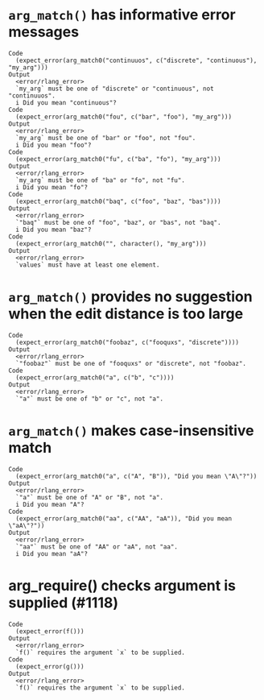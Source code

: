 # `arg_match()` has informative error messages

    Code
      (expect_error(arg_match0("continuuos", c("discrete", "continuous"), "my_arg")))
    Output
      <error/rlang_error>
      `my_arg` must be one of "discrete" or "continuous", not "continuuos".
      i Did you mean "continuous"?
    Code
      (expect_error(arg_match0("fou", c("bar", "foo"), "my_arg")))
    Output
      <error/rlang_error>
      `my_arg` must be one of "bar" or "foo", not "fou".
      i Did you mean "foo"?
    Code
      (expect_error(arg_match0("fu", c("ba", "fo"), "my_arg")))
    Output
      <error/rlang_error>
      `my_arg` must be one of "ba" or "fo", not "fu".
      i Did you mean "fo"?
    Code
      (expect_error(arg_match0("baq", c("foo", "baz", "bas"))))
    Output
      <error/rlang_error>
      `"baq"` must be one of "foo", "baz", or "bas", not "baq".
      i Did you mean "baz"?
    Code
      (expect_error(arg_match0("", character(), "my_arg")))
    Output
      <error/rlang_error>
      `values` must have at least one element.

# `arg_match()` provides no suggestion when the edit distance is too large

    Code
      (expect_error(arg_match0("foobaz", c("fooquxs", "discrete"))))
    Output
      <error/rlang_error>
      `"foobaz"` must be one of "fooquxs" or "discrete", not "foobaz".
    Code
      (expect_error(arg_match0("a", c("b", "c"))))
    Output
      <error/rlang_error>
      `"a"` must be one of "b" or "c", not "a".

# `arg_match()` makes case-insensitive match

    Code
      (expect_error(arg_match0("a", c("A", "B")), "Did you mean \"A\"?"))
    Output
      <error/rlang_error>
      `"a"` must be one of "A" or "B", not "a".
      i Did you mean "A"?
    Code
      (expect_error(arg_match0("aa", c("AA", "aA")), "Did you mean \"aA\"?"))
    Output
      <error/rlang_error>
      `"aa"` must be one of "AA" or "aA", not "aa".
      i Did you mean "aA"?

# arg_require() checks argument is supplied (#1118)

    Code
      (expect_error(f()))
    Output
      <error/rlang_error>
      `f()` requires the argument `x` to be supplied.
    Code
      (expect_error(g()))
    Output
      <error/rlang_error>
      `f()` requires the argument `x` to be supplied.

